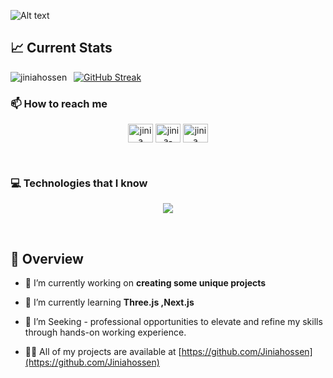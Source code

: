 

![Alt text](https://i.ibb.co/HB9LCfV/Whats-App-Image-2023-12-09-at-14-44-15.jpg)






## 📈 Current Stats
<div>
<p><img align="left" src="https://github-readme-stats.vercel.app/api/top-langs?username=jiniahossen&show_icons=true&locale=en&layout=compact" alt="jiniahossen" /></p>
</div>


<div>
<p>&nbsp;
<a href="https://git.io/streak-stats"><img src="https://github-readme-streak-stats.herokuapp.com?user=Jiniahossen&theme=catppuccin-mocha" alt="GitHub Streak" /></a></p>
</div>




### 📫 How to reach me
<p align="center">
<a href="https://twitter.com/jinia" target="blank"><img align="center" src="https://raw.githubusercontent.com/rahuldkjain/github-profile-readme-generator/master/src/images/icons/Social/twitter.svg" alt="jinia" height="30" width="40" /></a>
<a href="https://linkedin.com/in/jinia-akter-a41951267" target="blank"><img align="center" src="https://raw.githubusercontent.com/rahuldkjain/github-profile-readme-generator/master/src/images/icons/Social/linked-in-alt.svg" alt="jinia-akter-a41951267" height="30" width="40" /></a>
<a href="https://instagram.com/jinia" target="blank"><img align="center" src="https://raw.githubusercontent.com/rahuldkjain/github-profile-readme-generator/master/src/images/icons/Social/instagram.svg" alt="jinia" height="30" width="40" /></a>

</p>

&nbsp;

<h3 align="left">💻 Technologies that I know</h3>

<p align="center">
  <a href="https://skillicons.dev">
    <img src="https://skillicons.dev/icons?i=github,html,css,js,react,tailwind,bootstrap,materialui,firebase,nodejs,express,mongodb&perline=6" />
  </a>
</p>
&nbsp;



## 👋 Overview 

- 🔭 I’m currently working on **creating some unique projects**

- 🌱 I’m currently learning **Three.js ,Next.js**

- 🤔 I’m Seeking -  professional opportunities to elevate and refine my skills through hands-on working experience.

- 👨‍💻 All of my projects are available at [https://github.com/Jiniahossen](https://github.com/Jiniahossen)




